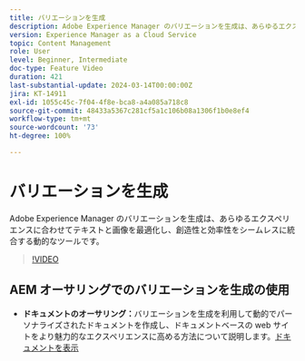 ```yaml
---
title: バリエーションを生成
description: Adobe Experience Manager のバリエーションを生成は、あらゆるエクスペリエンスに合わせてテキストと画像を最適化します。
version: Experience Manager as a Cloud Service
topic: Content Management
role: User
level: Beginner, Intermediate
doc-type: Feature Video
duration: 421
last-substantial-update: 2024-03-14T00:00:00Z
jira: KT-14911
exl-id: 1055c45c-7f04-4f8e-bca8-a4a085a718c8
source-git-commit: 48433a5367c281cf5a1c106b08a1306f1b0e8ef4
workflow-type: tm+mt
source-wordcount: '73'
ht-degree: 100%

---
```


# バリエーションを生成

Adobe Experience Manager のバリエーションを生成は、あらゆるエクスペリエンスに合わせてテキストと画像を最適化し、創造性と効率性をシームレスに統合する動的なツールです。

>[!VIDEO](https://video.tv.adobe.com/v/3427946/?learn=on)

## AEM オーサリングでのバリエーションを生成の使用

+ __ドキュメントのオーサリング：__&#x200B;バリエーションを生成を利用して動的でパーソナライズされたドキュメントを作成し、ドキュメントベースの web サイトをより魅力的なエクスペリエンスに高める方法について説明します。[ドキュメントを表示](https://www.aem.live/docs/sidekick-generate-variations)
